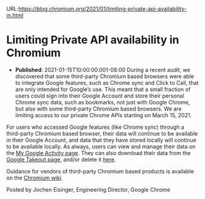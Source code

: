 URL:https://blog.chromium.org/2021/01/limiting-private-api-availability-in.html
# Limiting Private API availability in Chromium
- **Published**: 2021-01-15T10:00:00.001-08:00
During a recent audit, we discovered that some third-party Chromium based browsers were able to integrate Google features, such as Chrome sync and Click to Call, that are only intended for Google’s use. This meant that a small fraction of users could sign into their Google Account and store their personal Chrome sync data, such as bookmarks, not just with Google Chrome, but also with some third-party Chromium based browsers. We are limiting access to our private Chrome APIs starting on March 15, 2021.

For users who accessed Google features (like Chrome sync) through a third-party Chromium based browser, their data will continue to be available in their Google Account, and data that they have stored locally will continue to be available locally. As always, users can view and manage their data on the [My Google Activity page](https://myactivity.google.com/myactivity?pli=1). They can also download their data from the [Google Takeout page](https://takeout.google.com/?pli=1), and/or delete it [here](https://chrome.google.com/sync).

Guidance for vendors of third-party Chromium based products is available on the [Chromium wiki](https://www.chromium.org/developers/how-tos/api-keys).

Posted by Jochen Eisinger, Engineering Director, Google Chrome